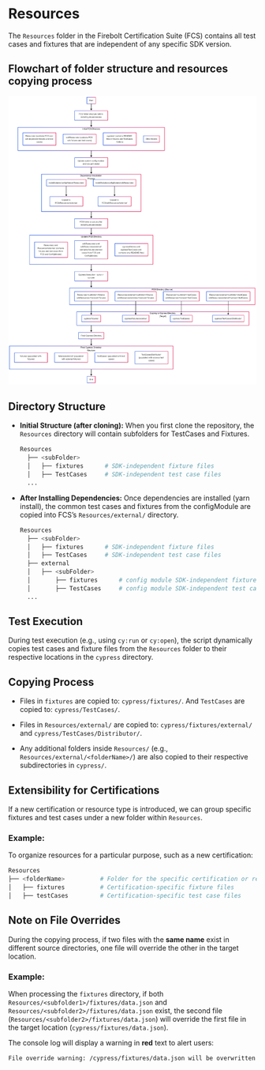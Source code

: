 # Resources
The `Resources` folder in the Firebolt Certification Suite (FCS) contains all test cases and fixtures that are independent of any specific SDK version.

## Flowchart of folder structure and resources copying process
![alt text](Resources_flowChart.png)

## Directory Structure
- **Initial Structure (after cloning):** When you first clone the repository, the `Resources` directory will contain subfolders for TestCases and Fixtures.
  ```bash 
  Resources
    ├── <subFolder>
    │   ├── fixtures      # SDK-independent fixture files
    │   ├── TestCases     # SDK-independent test case files
    ...
- **After Installing Dependencies:**  Once dependencies are installed (yarn install), the common test cases and fixtures from the configModule are copied into FCS’s `Resources/external/` directory.
  ```bash 
  Resources
    ├── <subFolder>
    │   ├── fixtures      # SDK-independent fixture files
    │   ├── TestCases     # SDK-independent test case files
    ├── external
    │   ├── <subFolder>
    │       ├── fixtures      # config module SDK-independent fixture files
    │       ├── TestCases     # config module SDK-independent test case files
    ...

## Test Execution
During test execution (e.g., using `cy:run` or `cy:open`), the script dynamically copies test cases and fixture files from the `Resources` folder to their respective locations in the `cypress` directory.

## Copying Process
- Files in `fixtures` are copied to: `cypress/fixtures/`. And `TestCases` are copied to: `cypress/TestCases/`.

- Files in `Resources/external/` are copied to: `cypress/fixtures/external/` and `cypress/TestCases/Distributor/`.

- Any additional folders inside `Resources/` (e.g., `Resources/external/<folderName>/`) are also copied to their respective subdirectories in `cypress/`.

## Extensibility for Certifications
If a new certification or resource type is introduced, we can group specific fixtures and test cases under a new folder within `Resources`.

### Example:
To organize resources for a particular purpose, such as a new certification:

```bash
Resources
├── <folderName>          # Folder for the specific certification or resource type (e.g., fireboltCertification)
│   ├── fixtures          # Certification-specific fixture files
│   ├── testCases         # Certification-specific test case files
```

## Note on File Overrides
During the copying process, if two files with the **same name** exist in different source directories, one file will override the other in the target location.

### Example:
When processing the `fixtures` directory, if both `Resources/<subfolder1>/fixtures/data.json` and `Resources/<subfolder2>/fixtures/data.json` exist, the second file (`Resources/<subfolder2>/fixtures/data.json`) will override the first file in the target location (`cypress/fixtures/data.json`).

The console log will display a warning in **red** text to alert users:

```bash
File override warning: /cypress/fixtures/data.json will be overwritten by /Resources/<subfolder2>/fixtures/data.json
```
